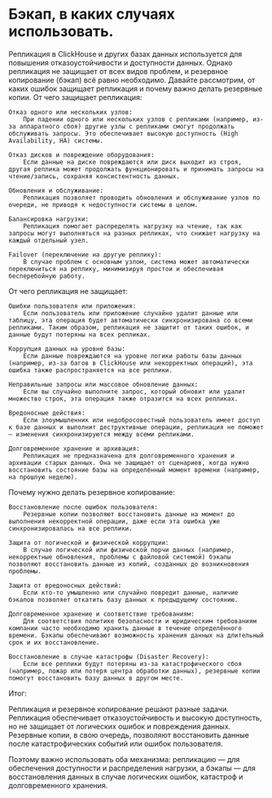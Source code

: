 # Бэкап, в каких случаях использовать.

Репликация в ClickHouse и других базах данных используется для повышения отказоустойчивости и доступности данных. Однако репликация не защищает от всех видов проблем, и резервное копирование (бэкап) всё равно необходимо. Давайте рассмотрим, от каких ошибок защищает репликация и почему важно делать резервные копии.
От чего защищает репликация:

    Отказ одного или нескольких узлов:
        При падении одного или нескольких узлов с репликами (например, из-за аппаратного сбоя) другие узлы с репликами смогут продолжать обслуживать запросы. Это обеспечивает высокую доступность (High Availability, HA) системы.

    Отказ дисков и повреждение оборудования:
        Если данные на диске повреждаются или диск выходит из строя, другая реплика может продолжать функционировать и принимать запросы на чтение/запись, сохраняя консистентность данных.

    Обновления и обслуживание:
        Репликация позволяет проводить обновления и обслуживание узлов по очереди, не приводя к недоступности системы в целом.

    Балансировка нагрузки:
        Репликация помогает распределять нагрузку на чтение, так как запросы могут выполняться на разных репликах, что снижает нагрузку на каждый отдельный узел.

    Failover (переключение на другую реплику):
        В случае проблем с основным узлом, система может автоматически переключиться на реплику, минимизируя простои и обеспечивая бесперебойную работу.

От чего репликация не защищает:

    Ошибки пользователя или приложения:
        Если пользователь или приложение случайно удалит данные или таблицу, эта операция будет автоматически синхронизирована со всеми репликами. Таким образом, репликация не защитит от таких ошибок, и данные будут потеряны на всех репликах.

    Коррупция данных на уровне базы:
        Если данные повреждаются на уровне логики работы базы данных (например, из-за багов в ClickHouse или некорректных операций), эта ошибка также распространяется на все реплики.

    Неправильные запросы или массовое обновление данных:
        Если вы случайно выполните запрос, который обновит или удалит множество строк, эта операция также отразится на всех репликах.

    Вредоносные действия:
        Если злоумышленник или недобросовестный пользователь имеет доступ к базе данных и выполнит деструктивные операции, репликация не поможет — изменения синхронизируются между всеми репликами.

    Долговременное хранение и архивация:
        Репликация не предназначена для долговременного хранения и архивации старых данных. Она не защищает от сценариев, когда нужно восстановить состояние базы на определённый момент времени (например, на прошлую неделю).

Почему нужно делать резервное копирование:

    Восстановление после ошибок пользователя:
        Резервные копии позволяют восстановить данные на момент до выполнения некорректной операции, даже если эта ошибка уже синхронизировалась на все реплики.

    Защита от логической и физической коррупции:
        В случае логической или физической порчи данных (например, некорректные обновления, проблемы с файловой системой) бэкапы позволяют восстановить данные из копий, созданных до возникновения проблемы.

    Защита от вредоносных действий:
        Если кто-то умышленно или случайно повредит данные, наличие бэкапов позволяет откатить базу данных к предыдущему состоянию.

    Долговременное хранение и соответствие требованиям:
        Для соответствия политике безопасности и юридическим требованиям компании часто необходимо хранить данные в течение определённого времени. Бэкапы обеспечивают возможность хранения данных на длительный срок и их восстановление.

    Восстановление в случае катастрофы (Disaster Recovery):
        Если все реплики будут потеряны из-за катастрофического сбоя (например, пожар или потеря центра обработки данных), резервные копии помогут восстановить базу данных в другом месте.

Итог:

Репликация и резервное копирование решают разные задачи. Репликация обеспечивает отказоустойчивость и высокую доступность, но не защищает от логических ошибок и повреждения данных. Резервные копии, в свою очередь, позволяют восстановить данные после катастрофических событий или ошибок пользователя.

Поэтому важно использовать оба механизма: репликацию — для обеспечения доступности и распределения нагрузки, а бэкапы — для восстановления данных в случае логических ошибок, катастроф и долговременного хранения.


